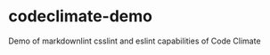 # codeclimate-demo

Demo of markdownlint csslint and eslint capabilities of Code Climate

<!-- DON'T FORGET TO ADD THINGS TO THE README -->
